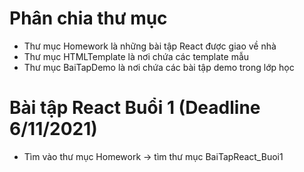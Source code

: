 # Phân chia thư mục

- Thư mục Homework là những bài tập React được giao về nhà
- Thư mục HTMLTemplate là nơi chứa các template mẫu
- Thư mục BaiTapDemo là nơi chứa các bài tập demo trong lớp học

# Bài tập React Buổi 1 (Deadline 6/11/2021)

- Tìm vào thư mục Homework -> tìm thư mục BaiTapReact_Buoi1

